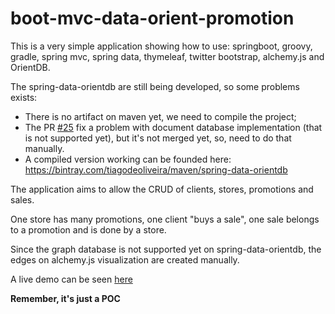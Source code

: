 # boot-mvc-data-orient-promotion

This is a very simple application showing how to use: springboot, groovy, gradle, spring mvc, spring data, thymeleaf, twitter bootstrap, alchemy.js and OrientDB.

The spring-data-orientdb are still being developed, so some problems exists:

* There is no artifact on maven yet, we need to compile the project;
* The PR [#25](https://github.com/orientechnologies/spring-data-orientdb/pull/25) fix a problem with document database implementation (that is not supported yet), but it's not merged yet, so, need to do that manually.
* A compiled version working can be founded here: https://bintray.com/tiagodeoliveira/maven/spring-data-orientdb

The application aims to allow the CRUD of clients, stores, promotions and sales.

One store has many promotions, one client "buys a sale", one sale belongs to a promotion and is done by a store.

Since the graph database is not supported yet on spring-data-orientdb, the edges on alchemy.js visualization are created manually.

A live demo can be seen [here](http://boot-mvc-data-orient-promotion-220c1a1c.tiagodeoliveira.svc.tutum.io:8008/)

**Remember, it's just a POC**
